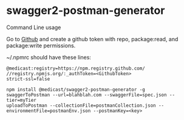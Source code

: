 # swagger2-postman-generator #

Command Line usage

Go to [Github](https://github.com/settings/tokens) and create a github token with repo, package:read, and package:write permissions.

~/.npmrc should have these lines:
```
@medicast:registry=https://npm.registry.github.com/
//registry.npmjs.org/:_authToken=<GithubToken>
strict-ssl=false
```


``` shell
npm install @medicast/swagger2-postman-generator -g
swaggerToPostman --url=blahblah.com --swaggerFile=spec.json --tier=myTier
uploadToPostman --collectionFile=postmanCollection.json --environmentFile=postmanEnv.json --postmanKey=<key>
```
